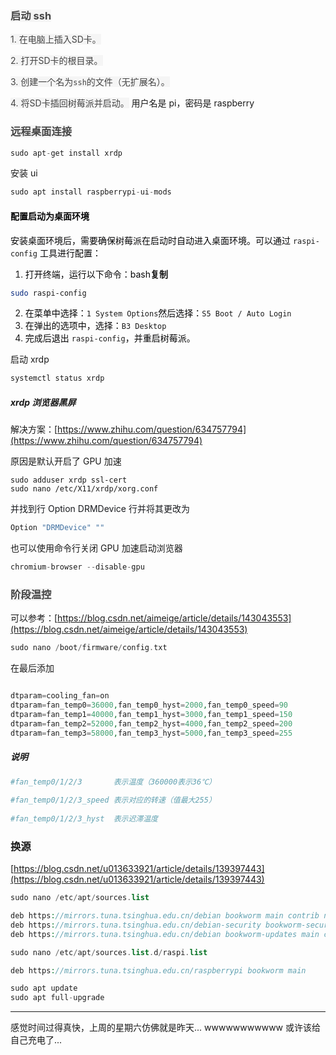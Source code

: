 ### <font style="color:rgb(68, 68, 68);background-color:rgb(245, 245, 245);">启动 ssh</font>
<font style="color:rgb(68, 68, 68);background-color:rgb(245, 245, 245);">1. 在电脑上插入SD卡。</font>

<font style="color:rgb(68, 68, 68);background-color:rgb(245, 245, 245);">2. 打开SD卡的根目录。</font>

<font style="color:rgb(68, 68, 68);background-color:rgb(245, 245, 245);">3. 创建一个名为`ssh`的文件（无扩展名）。</font>

<font style="color:rgb(68, 68, 68);background-color:rgb(245, 245, 245);">4. 将SD卡插回树莓派并启动。</font>
用户名是 pi，密码是 raspberry

<font style="color:rgb(68, 68, 68);background-color:rgb(245, 245, 245);"></font>

<font style="color:rgb(68, 68, 68);background-color:rgb(245, 245, 245);"></font>

<font style="color:rgb(68, 68, 68);background-color:rgb(245, 245, 245);"></font>

### <font style="color:rgb(68, 68, 68);background-color:rgb(245, 245, 245);">远程桌面连接</font>
```php
sudo apt-get install xrdp
```

安装 ui

```php
sudo apt install raspberrypi-ui-mods
```



#### <font style="color:rgb(6, 6, 7);">配置启动为桌面环境</font>
<font style="color:rgb(6, 6, 7);">安装桌面环境后，需要确保树莓派在启动时自动进入桌面环境。可以通过 </font>`raspi-config`<font style="color:rgb(6, 6, 7);"> 工具进行配置：</font>

1. <font style="color:rgb(6, 6, 7);">打开终端，运行以下命令：</font><font style="color:rgb(6, 6, 7);">bash</font>**复制**

```bash
sudo raspi-config
```

2. <font style="color:rgb(6, 6, 7);">在菜单中选择：</font>`1 System Options`<font style="color:rgb(6, 6, 7);">然后选择：</font>`S5 Boot / Auto Login`
3. <font style="color:rgb(6, 6, 7);">在弹出的选项中，选择：</font>`B3 Desktop`
4. <font style="color:rgb(6, 6, 7);">完成后退出 </font>`raspi-config`<font style="color:rgb(6, 6, 7);">，并重启树莓派。</font>

<font style="color:rgb(6, 6, 7);"></font>

启动 xrdp

```php
systemctl status xrdp
```





##### xrdp 浏览器黑屏
解决方案：[https://www.zhihu.com/question/634757794](https://www.zhihu.com/question/634757794)

原因是默认开启了 GPU 加速



```plain
sudo adduser xrdp ssl-cert
sudo nano /etc/X11/xrdp/xorg.conf
```

<font style="color:rgb(25, 27, 31);">并找到行 Option DRMDevice 行并将其更改为</font>

```php
Option "DRMDevice" ""
```



也可以使用命令行关闭 GPU 加速启动浏览器

```php
chromium-browser --disable-gpu
```



### <font style="color:rgb(68, 68, 68);background-color:rgb(245, 245, 245);">阶段温控</font>
可以参考：[https://blog.csdn.net/aimeige/article/details/143043553](https://blog.csdn.net/aimeige/article/details/143043553)

```php
sudo nano /boot/firmware/config.txt
```

在最后添加

```php

dtparam=cooling_fan=on
dtparam=fan_temp0=36000,fan_temp0_hyst=2000,fan_temp0_speed=90
dtparam=fan_temp1=40000,fan_temp1_hyst=3000,fan_temp1_speed=150
dtparam=fan_temp2=52000,fan_temp2_hyst=4000,fan_temp2_speed=200
dtparam=fan_temp3=58000,fan_temp3_hyst=5000,fan_temp3_speed=255
```

##### 说明
```php
#fan_temp0/1/2/3       表示温度（360000表示36℃）
 
#fan_temp0/1/2/3_speed 表示对应的转速（值最大255）
 
#fan_temp0/1/2/3_hyst  表示迟滞温度
```

### 换源
[https://blog.csdn.net/u013633921/article/details/139397443](https://blog.csdn.net/u013633921/article/details/139397443)

```php
sudo nano /etc/apt/sources.list
```

```php
deb https://mirrors.tuna.tsinghua.edu.cn/debian bookworm main contrib non-free-firmware
deb https://mirrors.tuna.tsinghua.edu.cn/debian-security bookworm-security main contrib non-free-firmware
deb https://mirrors.tuna.tsinghua.edu.cn/debian bookworm-updates main contrib non-free-firmware
```

```php
sudo nano /etc/apt/sources.list.d/raspi.list
```

```php
deb https://mirrors.tuna.tsinghua.edu.cn/raspberrypi bookworm main
```

```php
sudo apt update
sudo apt full-upgrade
```


---

感觉时间过得真快，上周的星期六仿佛就是昨天...
wwwwwwwwwww
或许该给自己充电了...

